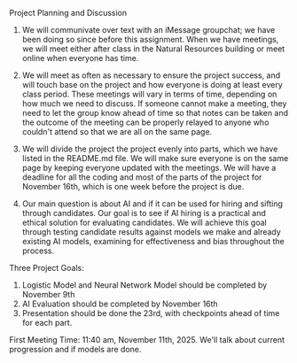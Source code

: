 Project Planning and Discussion

1. We will communivate over text with an iMessage groupchat; we have been doing so since before this assignment. When we have meetings, we will meet either after class in the Natural Resources building or meet online when everyone has time.

2. We will meet as often as necessary to ensure the project success, and will touch base on the project and how everyone is doing at least every class period. These meetings will vary in terms of time, depending on how much we need to discuss. If someone cannot make a meeting, they need to let the group know ahead of time so that notes can be taken and the outcome of the meeting can be properly relayed to anyone who couldn't attend so that we are all on the same page. 

3. We will divide the project the project evenly into parts, which we have listed in the README.md file. We will make sure everyone is on the same page by keeping everyone updated with the meetings. We will have a deadline for all the coding and most of the parts of the project for November 16th, which is one week before the project is due.

4. Our main question is about AI and if it can be used for hiring and sifting through candidates. Our goal is to see if AI hiring is a practical and ethical solution for evaluating candidates. We will achieve this goal through testing candidate results against models we make and already existing AI models, examining for effectiveness and bias throughout the process.

Three Project Goals:
1. Logistic Model and Neural Network Model should be completed by November 9th
2. AI Evaluation should be completed by November 16th
3. Presentation should be done the 23rd, with checkpoints ahead of time for each part.

First Meeting Time:
11:40 am, November 11th, 2025. We'll talk about current progression and if models are done.

